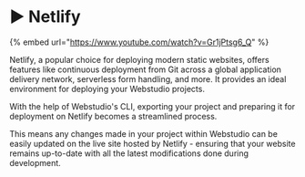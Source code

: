 # ▶ Netlify

{% embed url="https://www.youtube.com/watch?v=Gr1jPtsg6_Q" %}

Netlify, a popular choice for deploying modern static websites, offers features like continuous deployment from Git across a global application delivery network, serverless form handling, and more. It provides an ideal environment for deploying your Webstudio projects.

With the help of Webstudio's CLI, exporting your project and preparing it for deployment on Netlify becomes a streamlined process.&#x20;

This means any changes made in your project within Webstudio can be easily updated on the live site hosted by Netlify - ensuring that your website remains up-to-date with all the latest modifications done during development.
